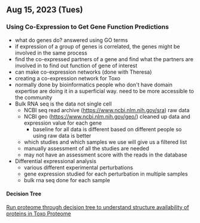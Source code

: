 ## Aug 15, 2023 (Tues)
### Using Co-Expression to Get Gene Function Predictions 
- what do genes do? answered using GO terms 
- if expression of a group of genes is correlated, the genes might be involved in the same process
- find the co-expressed partners of a gene and find what the partners are involved in to find out function of gene of interest
- can make co-expression networks (done with Theresa)
- creating a co-expression network for Toxo 
- normally done by bioinformatics people who don't have domain expertise are doing it in a superficial way. need to be more accessible to the community 
- Bulk RNA seq is the data not single cell 
	- NCBI seq read archive (https://www.ncbi.nlm.nih.gov/sra) raw data
	- NCBI geo (https://www.ncbi.nlm.nih.gov/geo/) cleaned up data and expression value for each gene 
		- baseline for all data is different based on different people so using raw data is better
	- which studies and which samples we use will give us a filtered list 
	- manually assessment of all the studies are needed 
	- may not have an assessment score with the reads in the database 
- Differential expressional analysis
	- various different experimental perturbations 
	- gene expression studied for each perturbation in multiple samples
	- bulk rna seq done for each sample 

#### Decision Tree 
[Run proteome through decision tree to understand structure availability of proteins in Toxo Proteome](toxo_fxn_pred.md) 

